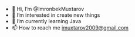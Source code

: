 - 👋 Hi, I’m @ImronbekMuxtarov
- 👀 I’m interested in create new things
- 🌱 I’m currently learning Java
- 📫 How to reach me imuxtarov2009@gmail.com

<!---
ImronbekMuxtarov/ImronbekMuxtarov is a ✨ special ✨ repository because its `README.md` (this file) appears on your GitHub profile.
You can click the Preview link to take a look at your changes.
--->
